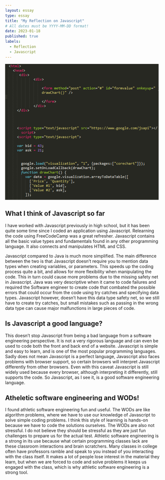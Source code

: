 ```yaml
---
layout: essay
type: essay
title: "My Reflection on Javascript"
# All dates must be YYYY-MM-DD format!
date: 2023-01-18
published: true
labels:
  - Reflection
  - Javascript
---
```


<img width="500px" class="rounded float-start pe-4" src="../img/javascriptReflection/JavaScript_screenshot.png">
<!-- <img width="300px" class="rounded float-start pe-4" src="" -->

## What I think of Javascript so far

I have worked with Javascript previously in high school, but it has been quite some time since I coded an application using Javascript. Relearning the code using FreeCodeCamp was a great refresher. Javascript contains all the basic value types and fundamentals found in any other programming language. It also connects and manipulates HTML and CSS. 

Javascript compared to Java is much more simplified. The main difference between the two is that Javascript doesn’t require you to mention data types when creating variables, or parameters. This speeds up the coding process quite a bit, and allows for more flexibility when manipulating the code. This in turn could cause more problems due to the missing safety net in Javascript. Java was very descriptive when it came to code failures and required the Software engineer to create code that combated the possible errors that could occur from the code using try catches and specifying data types. Javascript however, doesn’t have this data type safety net, so we still have to create try catches, but small mistakes such as passing in the wrong data type can cause major malfunctions in large pieces of code. 

## Is Javascript a good language?

This doesn’t stop Javascript from being a bad language from a software engineering perspective. It is not a very rigorous language and can even be used to code both the front and back end of a website. Javascript is simple and easy to learn, and is one of the most popular programming languages. Sadly does not mean Javascript is a perfect language, Javascript also faces problems with browser support, so certain browsers will interpret Javascript differently from other browsers. Even with this caveat Javascript is still widely used because every browser, although interpreting it differently, still supports the code. So Javascript, as I see it, is a good software engineering language.

## Atheletic software engineering and WODs!

I found athletic software engineering fun and useful. The WODs are like algorithm problems, where we have to use our knowledge of Javascript to solve simple coding problems. I think this style of learning is hands-on because we have to code the solutions ourselves. The WODs are also not stressful. I do not believe they should be stressful as they are just fun challenges to prepare us for the actual test. Athletic software engineering is a strong in its use because what certain programming classes lack are these classroom interactions and brain scratchers. Many classes in college often have professors ramble and speak to you instead of you interacting with the class itself. It makes a lot of people lose interest in the material they learn, but when we are forced to code and solve problems it keeps us engaged with the class, which is why athletic software engineering is a strong tool.
